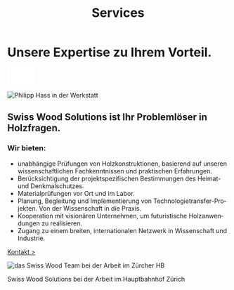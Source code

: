 ﻿---
lang: de
title: 'Services'
order: 3
---

<div class="full-width-kenburns">
<div class="wrap-bg-image">

# Unsere Expertise zu Ihrem Vorteil.

![arrow down](/assets/images/arrow-d-white.svg)

</div>
<img srcset="/assets/images/services_cover2_2x.jpg"
     src="/assets/images/3_services_cover2_Tropical Wood_Tropenholz_Ersatz_Replacement_Alternative_Sonowood_Swiss Ebony_Ebony_Ebenholz_Rosewood_Grenadill_Pernambuco_Fernambuk_African blackwood_CITES_Klimaschutz_Climate_change_Regenwald_Deforestation_Abholzung_Tropical_forest_ETH _Zuerich_Zürich_Schweiz_Switzerland_SwissWoodSolutions_Startup_Spinoff_Empa_Geige_Violin_Gitarre_Guitar_Bratsche_Viola_Griffbrett_Fingerboard_Saitenhalter_Tailpiece.jpg" alt="Philipp Hass in der Werkstatt">
</div>

<div class="full-width">
<div class="wrap -center">

## Swiss Wood Solutions ist Ihr Problemlöser in Holzfragen.

### Wir bieten:

  - unabhängige Prüfungen von Holzkonstruktionen, basierend auf unseren wissenschaftlichen Fachkenntnissen und praktischen Erfahrungen.
  - Berücksichtigung der projektspezifischen Bestimmungen des Heimat- und Denkmalschutzes.
  - Materialprüfungen vor Ort und im Labor.
  - Planung, Begleitung und Implementierung von Technologietransfer-Projekten. Von der Wissenschaft in die Praxis.  
  - Kooperation mit visionären Unternehmen, um futuristische Holzanwendungen zu realisieren.
  - Zugang zu einem breiten, internationalen Netzwerk in Wissenschaft und Industrie.

<p class="extra-margin-top"><a class="btn" href="/de/contact">Kontakt ></a></p>

<img srcset="/assets/images/services_cover_2x.jpg"
     src="/assets/images/services_cover.jpg" alt="das Swiss Wood Team bei der Arbeit im Zürcher HB">
<figcaption>Swiss Wood Solutions bei der Arbeit im Hauptbahnhof Zürich</figcaption>

</div>
</div>
